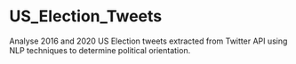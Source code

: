 # US_Election_Tweets
Analyse 2016 and 2020 US Election tweets extracted from Twitter API using NLP techniques to determine political orientation.

